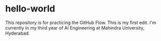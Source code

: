# hello-world
This repository is for practicing the GitHub Flow.
This is my first edit.
I'm currently in my third year of AI Engineering at Mahindra University, Hyderabad.

